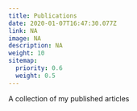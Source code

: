 ```yaml
---
title: Publications
date: 2020-01-07T16:47:30.077Z
link: NA
image: NA
description: NA
weight: 10
sitemap:
  priority: 0.6
  weight: 0.5
---
```

<!--

This page represents the landing page for "publications" section. It is also shown under the homepage header for "publications". It should be therefore relatively short and sweet.

\-->

A collection of my published articles
